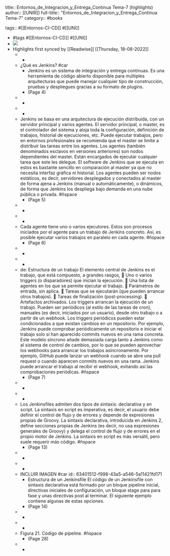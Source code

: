 title:: Entornos_de_Integracion_y_Entrega_Continua Tema-7 (highlights)
author:: [[UNIR]]
full-title:: "Entornos_de_Integracion_y_Entrega_Continua Tema-7"
category:: #books

tags:: #[[Entornos-CI-CD]] #[[UNI]]

- #tags #[[Entornos-CI-CD]] #[[UNI]]
- ![](https://readwise-assets.s3.amazonaws.com/media/uploaded_book_covers/profile_22942/5360dc73-d287-4d6f-8309-e6ddfbb2ce3e.jpg)
- Highlights first synced by [[Readwise]] [[Thursday, 18-08-2022]]
	- -
	- ¿Qué es Jenkins? #car
		- Jenkins es un sistema de integración y entrega continuas. Es una herramienta de código abierto disponible para múltiples arquitecturas que puede manejar cualquier tipo  de  construcción,  pruebas  y  despliegues  gracias  a  su  formato  de  plugins.
		- (Page 4)
	- -
	- -
	- Jenkins  se  basa  en  una  arquitectura  de  ejecución  distribuida,  con  un  servidor principal y varios agentes. El  servidor  principal,  o  master,  es  el  controlador  del  sistema  y  aloja  toda  la configuración,  definición  de  trabajos,  historial  de  ejecuciones,  etc.  Puede  ejecutar trabajos,  pero  en  entornos  profesionales  se  recomienda  que  el  master  se  limite  a distribuir las tareas entre los agentes. Los  agentes  (también  denominados  esclavos  en  versiones  anteriores)  son  nodos dependientes del master. Están encargados de ejecutar cualquier tarea que este les delegue.  El  software  de  Jenkins  que  se  ejecuta  en  estos  es  bastante  sencillo  en comparación al master ya que no necesita interfaz gráfica ni historial. Los agentes pueden ser nodos estáticos, es decir, servidores desplegados y conectados al master de forma ajena a Jenkins (manual o automáticamente), o dinámicos, de forma que Jenkins los despliega bajo demanda en una nube pública o privada. #ñspace
		- (Page 5)
	- -
	- -
	- Cada agente tiene uno o varios ejecutores. Estos son procesos iniciados por el agente para  un  trabajo  de  Jenkins  concreto.  Así,  es  posible  ejecutar  varios  trabajos  en paralelo en cada agente. #ñspace
		- (Page 6)
	- -
	- -
	- de: Estructura de un trabajo El elemento central de Jenkins es el trabajo, que está compuesto, a grandes rasgos,   Uno o varios triggers (o disparadores) que inician la ejecución.   Una lista de agentes en los que se permite ejecutar el trabajo.   Parámetros de entrada, sin aplica.   Tareas que se ejecutarán (que pueden arrancar otros trabajos).   Tareas de finalización (post-processing).   Artefactos archivados. Los triggers arrancan la ejecución de un trabajo. Pueden ser periódicos (al estilo de las tareas de cron), manuales (es decir, iniciados por un usuario), desde otro trabajo o a partir de un webhook. Los  triggers  periódicos  pueden  estar  condicionados  a  que  existan  cambios  en  un repositorio. Por ejemplo, Jenkins puede comprobar periódicamente un repositorio e iniciar el trabajo solo si han aparecido commits nuevos en una rama concreta. Este modelo síncrono añade demasiada carga tanto a Jenkins como al sistema de control de cambios, por lo que se pueden aprovechar los webhooks para arrancar los trabajos asíncronamente. Por ejemplo, GitHub puede lanzar un webhook cuando se abre una pull request o cuando aparecen commits nuevos en una rama. Jenkins puede arrancar el trabajo al recibir el webhook, evitando así las comprobaciones periódicas. #ñspace
		- (Page 7)
	- -
	- -
	- Los Jenkinsfiles admiten dos tipos de sintaxis: declarativa y en script. La sintaxis en script es imperativa, es decir, el usuario debe definir el control de flujo y de errores y depende de expresiones propias de Groovy. La sintaxis declarativa, introducida en Jenkins 2, define secciones propias de Jenkins (es decir, no usa expresiones generales de Groovy) y delega el control de flujo y de errores en el propio motor de Jenkins. La sintaxis en script es más versátil, pero suele requerir más código. #ñspace
		- (Page 13)
	- -
	- -
	- INCLUIR IMAGEN #car
	  id:: 63401512-f998-43a5-a546-5a11421fd171
		- Estructura de un Jenkinsfile El  código  de  un  Jenkinsfile  con  sintaxis  declarativa  está  formado  por  un  bloque pipeline inicial, directivas iniciales de configuración, un bloque stage para para fase y  unas  directivas  post  al  terminar.  El  siguiente  ejemplo  contiene  algunas  de  estas opciones.
		- (Page 14)
	- -
	- -
	- Figura 21. Código de pipeline. #ñspace
		- (Page 28)
	- -